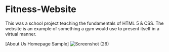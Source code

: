 # Fitness-Website
This was a school project teaching the fundamentals of HTML 5 & CSS.
The website is an example of something a gym would use to present itself in a virtual manner.

[About Us Homepage Sample]
![Screenshot (26)](https://user-images.githubusercontent.com/49052244/134238784-d71d486e-c677-4be4-882f-5b3018638c27.png)
